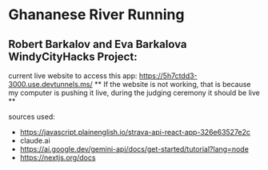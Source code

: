 # Ghananese River Running
## Robert Barkalov and Eva Barkalova WindyCityHacks Project:
current live website to access this app: https://5h7ctdd3-3000.use.devtunnels.ms/
** If the website is not working, that is because my computer is pushing it live, during the judging ceremony it should be live **

sources used:
* https://javascript.plainenglish.io/strava-api-react-app-326e63527e2c
* claude.ai
* https://ai.google.dev/gemini-api/docs/get-started/tutorial?lang=node
* https://nextjs.org/docs
